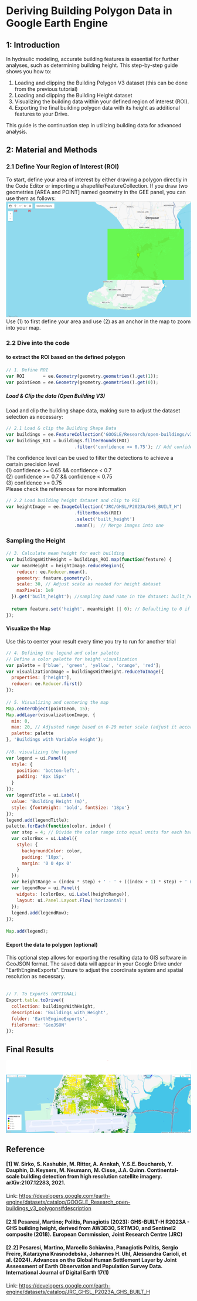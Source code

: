 # Deriving Building Polygon Data in Google Earth Engine

## 1: Introduction

In hydraulic modeling, accurate building features is essential for further analyses, such as determining building height.
This step-by-step guide shows you how to:
1. Loading and clipping the Building Polygon V3 dataset (this can be done from the previous tutorial)
2. Loading and clipping the Building Height dataset
3. Visualizing the building data within your defined region of interest (ROI).
4. Exporting the final building polygon data with its height as additional features to your Drive.

This guide is the continuation step in utilizing building data for advanced analysis.

## 2: Material and Methods
### 2.1  Define Your Region of Interest (ROI)
To start, define your area of interest by either drawing a polygon directly in the Code Editor or importing a shapefile/FeatureCollection. 
If you draw two geometries [AREA and POINT] named geometry in the GEE panel, you can use them as follows:
![Figure 1: Custom Polygon in EE-map](define-ROI.png)
Use (1) to first define your area and use (2) as an anchor in the map to zoom into your map.

### 2.2 Dive into the code
#### to extract the ROI based on the defined polygon
```javascript
// 1. Define ROI
var ROI       = ee.Geometry(geometry.geometries().get(1));
var pointGeom = ee.Geometry(geometry.geometries().get(0));
```

##### Load & Clip the data (Open Building V3)
Load and clip the building shape data, making sure to adjust the dataset selection as necessary:
```javascript
// 2.1 Load & clip the Building Shape Data
var buildings = ee.FeatureCollection('GOOGLE/Research/open-buildings/v3/polygons');
var buildings_ROI = buildings.filterBounds(ROI)
                          .filter('confidence >= 0.75'); // Add confidence for further filtering if needed
```
The confidence level can be used to filter the detections to achieve a certain precision level  
(1) confidence >= 0.65 && confidence < 0.7  
(2) confidence >= 0.7 && confidence < 0.75  
(3) confidence >= 0.75  
Please check the references for more information
```javascript
// 2.2 Load building height dataset and clip to ROI
var heightImage = ee.ImageCollection("JRC/GHSL/P2023A/GHS_BUILT_H")
                          .filterBounds(ROI)
                          .select('built_height')
                          .mean();  // Merge images into one
```
### Sampling the Height
```javascript
// 3. Calculate mean height for each building
var buildingsWithHeight = buildings_ROI.map(function(feature) {
  var meanHeight = heightImage.reduceRegion({
    reducer: ee.Reducer.mean(),
    geometry: feature.geometry(),
    scale: 30, // Adjust scale as needed for height dataset
    maxPixels: 1e9
  }).get('built_height'); //sampling band name in the dataset: built_height

  return feature.set('height', meanHeight || 0); // Defaulting to 0 if meanHeight is null
});
```
#### Visualize the Map
Use this to center your result every time you try to run for another trial 
```javascript
// 4. Defining the legend and color palette
// Define a color palette for height visualization
var palette = ['blue', 'green', 'yellow', 'orange', 'red'];
var visualizationImage = buildingsWithHeight.reduceToImage({
  properties: ['height'],
  reducer: ee.Reducer.first()
});

// 5. Visualizing and centering the map
Map.centerObject(pointGeom, 15);
Map.addLayer(visualizationImage, {
  min: 0,
  max: 20, // Adjusted range based on 0-20 meter scale (adjust it accordingly)
  palette: palette
}, 'Buildings with Variable Height');

//6. visualizing the legend
var legend = ui.Panel({
  style: {
    position: 'bottom-left',
    padding: '8px 15px'
  }
});
var legendTitle = ui.Label({
  value: 'Building Height (m)',
  style: {fontWeight: 'bold', fontSize: '18px'}
});
legend.add(legendTitle);
palette.forEach(function(color, index) {
  var step = 4; // Divide the color range into equal units for each bar
  var colorBox = ui.Label({
    style: {
      backgroundColor: color,
      padding: '10px',
      margin: '0 0 4px 0'
    }
  });
  var heightRange = (index * step) + ' - ' + ((index + 1) * step) + ' m';
  var legendRow = ui.Panel({
    widgets: [colorBox, ui.Label(heightRange)],
    layout: ui.Panel.Layout.Flow('horizontal')
  });
  legend.add(legendRow);
});

Map.add(legend);
```

#### Export the data to polygon (optional)
This optional step allows for exporting the resulting data to GIS software in GeoJSON format. The saved data will appear in your Google Drive under "EarthEngineExports". Ensure to adjust the coordinate system and spatial resolution as necessary.

```javascript

// 7. To Exports (OPTIONAL)
Export.table.toDrive({
  collection: buildingsWithHeight,
  description: 'Buildings_with_Height',
  folder: 'EarthEngineExports',
  fileFormat: 'GeoJSON'
});
```
## Final Results
![Figure 2: Extracted Building Height](extracted-building-height.png)

## Reference
#### [1] W. Sirko, S. Kashubin, M. Ritter, A. Annkah, Y.S.E. Bouchareb, Y. Dauphin, D. Keysers, M. Neumann, M. Cisse, J.A. Quinn. Continental-scale building detection from high resolution satellite imagery. arXiv:2107.12283, 2021.  
Link: https://developers.google.com/earth-engine/datasets/catalog/GOOGLE_Research_open-buildings_v3_polygons#description
#### [2.1] Pesaresi, Martino; Politis, Panagiotis (2023): GHS-BUILT-H R2023A - GHS building height, derived from AW3D30, SRTM30, and Sentinel2 composite (2018). European Commission, Joint Research Centre (JRC)
#### [2.2] Pesaresi, Martino, Marcello Schiavina, Panagiotis Politis, Sergio Freire, Katarzyna Krasnodebska, Johannes H. Uhl, Alessandra Carioli, et al. (2024). Advances on the Global Human Settlement Layer by Joint Assessment of Earth Observation and Population Survey Data. International Journal of Digital Earth 17(1)
Link: https://developers.google.com/earth-engine/datasets/catalog/JRC_GHSL_P2023A_GHS_BUILT_H
